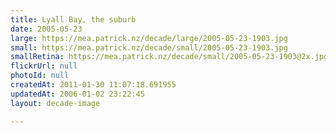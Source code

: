 ```yaml
---
title: Lyall Bay, the suburb
date: 2005-05-23
large: https://mea.patrick.nz/decade/large/2005-05-23-1903.jpg
small: https://mea.patrick.nz/decade/small/2005-05-23-1903.jpg
smallRetina: https://mea.patrick.nz/decade/small/2005-05-23-1903@2x.jpg
flickrUrl: null
photoId: null
createdAt: 2011-01-30 11:07:18.691955
updatedAt: 2006-01-02 23:22:45
layout: decade-image

---
```


